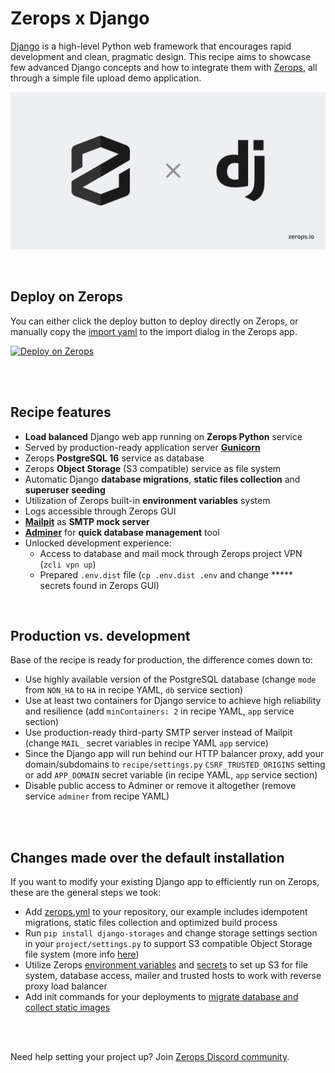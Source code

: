 # Zerops x Django

[Django](https://www.djangoproject.com/) is a high-level Python web framework that encourages rapid development and clean, pragmatic design. This recipe aims to showcase few advanced Django concepts and how to integrate them with [Zerops](https://zerops.io), all through a simple file upload demo application.

![django](https://github.com/zeropsio/recipe-shared-assets/blob/main/covers/svg/cover-django.svg)

<br />

## Deploy on Zerops
You can either click the deploy button to deploy directly on Zerops, or manually copy the [import yaml](https://github.com/zeropsio/recipe-django/blob/main/zerops-project-import.yml) to the import dialog in the Zerops app.

[![Deploy on Zerops](https://github.com/zeropsio/recipe-shared-assets/blob/main/deploy-button/green/deploy-button.svg)](https://app.zerops.io/recipe/django)

<br/>
<br/>

## Recipe features

- **Load balanced** Django web app running on **Zerops Python** service
- Served by production-ready application server **[Gunicorn](https://gunicorn.org/)**
- Zerops **PostgreSQL 16** service as database
- Zerops **Object Storage** (S3 compatible) service as file system
- Automatic Django **database migrations**, **static files collection** and **superuser seeding**
- Utilization of Zerops built-in **environment variables** system
- Logs accessible through Zerops GUI
- **[Mailpit](https://github.com/axllent/mailpit)** as **SMTP mock server**
- **[Adminer](https://www.adminer.org)** for **quick database management** tool
- Unlocked development experience:
  - Access to database and mail mock through Zerops project VPN (`zcli vpn up`)
  - Prepared `.env.dist` file (`cp .env.dist .env` and change ***** secrets found in Zerops GUI)

<br/>

## Production vs. development

Base of the recipe is ready for production, the difference comes down to:

- Use highly available version of the PostgreSQL database (change `mode` from `NON_HA` to `HA` in recipe YAML, `db` service section)
- Use at least two containers for Django service to achieve high reliability and resilience (add `minContainers: 2` in recipe YAML, `app` service section)
- Use production-ready third-party SMTP server instead of Mailpit (change `MAIL_` secret variables in recipe YAML `app` service)
- Since the Django app will run behind our HTTP balancer proxy, add your domain/subdomains to `recipe/settings.py` `CSRF_TRUSTED_ORIGINS` setting or add `APP_DOMAIN` secret variable (in recipe YAML, `app` service section)
- Disable public access to Adminer or remove it altogether (remove service `adminer` from recipe YAML)

<br/>
<br/>

## Changes made over the default installation

If you want to modify your existing Django app to efficiently run on Zerops, these are the general steps we took:

- Add [zerops.yml](https://github.com/zeropsio/recipe-django/blob/main/zerops.yml) to your repository, our example includes idempotent migrations, static files collection and optimized build process
- Run `pip install django-storages` and change storage settings section in your `project/settings.py` to support S3 compatible Object Storage file system (more info [here](https://django-storages.readthedocs.io/en/latest/backends/amazon-S3.html))
- Utilize Zerops [environment variables](https://github.com/zeropsio/recipe-django/blob/main/zerops.yml#L18-L32) and [secrets](https://github.com/zeropsio/recipe-django/blob/main/zerops-project-import.yml#L12-L15) to set up S3 for file system, database access, mailer and trusted hosts to work with reverse proxy load balancer
- Add init commands for your deployments to [migrate database and collect static images](https://github.com/zeropsio/recipe-django/blob/main/zerops.yml#L34-L39)

<br/>
<br/>

Need help setting your project up? Join [Zerops Discord community](https://discord.com/invite/WDvCZ54).
